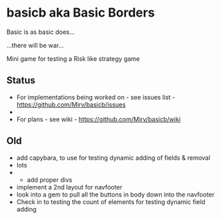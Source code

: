 # basicb aka Basic Borders
Basic is as basic does...

...there will be war...

Mini game for testing a Risk like strategy game

## Status

- For implementations being worked on - see issues list - https://github.com/Mirv/basicb/issues
- 
- For plans - see wiki - https://github.com/Mirv/basicb/wiki

## Old

- add capybara, to use for testing dynamic adding of fields  & removal
- lots
- - add proper divs
- implement a 2nd layout for navfooter
- look into a gem to pull all the buttons in body down into the navfooter
- Check in to testing the count of elements for testing dynamic field adding

